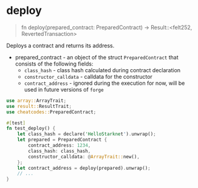 # deploy

> fn deploy(prepared_contract: PreparedContract) -> Result::<felt252, RevertedTransaction>

Deploys a contract and returns its address.

- prepared_contract - an object of the struct `PreparedContract` that consists of the following fields:
  - `class_hash` - class hash calculated during contract declaration
  - `constructor_calldata` - calldata for the constructor
  - `contract_address` - ignored during the execution for now, will be used in future versions of `forge`

```rust
use array::ArrayTrait;
use result::ResultTrait;
use cheatcodes::PreparedContract;

#[test]
fn test_deploy() {
    let class_hash = declare('HelloStarknet').unwrap();
    let prepared = PreparedContract {
        contract_address: 1234, 
        class_hash: class_hash, 
        constructor_calldata: @ArrayTrait::new(),
    };
    let contract_address = deploy(prepared).unwrap();
    // ...
}
```
